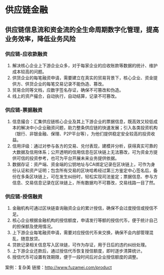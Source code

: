 # 供应链金融
## 供应链信息流和资金流的全生命周期数字化管理，提高业务效率，降低业务风险
### 供应链-应收款融资

1. 解决核心企业上下游企业众多，对于每家企业的应收账款等数据的统计、维护成本较高的问题。
2. 供货企业的每笔融资申请，需要建立在真实的贸易背景下，核心企业、资金提供方、供货企业的每笔交易记录不能伪造、篡改。
3. 贸易合同等文档，应数字签名存证，确保不可篡改和伪造。
4. 线上的资产撮合，自动执行，自动结算，记录不可篡改。

### 供应链-票据融资
1. 信息撮合：汇集供应链核心企业及其上下游企业的票据信息，既高效又较低成本的解决中小企业融资问题，助力整条供应链的快速发展；引入各类投资机构（银行、非银金融、保理、P2P平台等），为他们提供稳定安全较高的投资收益。
2. 信用评级：通过对参与各方的交易、兑付表现，建模并分析，获得真实可靠的大数据及信用体系；公开透明的信用信息在区块链上无法篡改，可为资金方提供可信的投资参考，也可为平台开展未来业务提供依据。
3. 数据存证：资产端、资金端的公钥地址与CA绑定记录在区块链上，可作为身份认证和资产证明；包含所有交易的区块哈希经过第三方鉴定中心签名后，备份在多条区块链上，可在发生纠纷时，轻松实现司法鉴定；票据信息、参与方信息、交易信息记录在区块链上，所有数据均不可篡改，交易线路一目了然。
 
### 供应链-授信融资
1. 金融机构可通过区块链查询融资企业的累计授信，确保不会过度授信或授信不足。
2. 核心企业根据金融机构的授信额度，申请发行等额的授信代币，便于统计自己的担保额及使用情况。
3. 上下游企业每笔融资申请，需要对应授信代币来交换，确保不会内部管理混乱，随意放贷。
4. 贷款记录相关信息写入区块链，可作为存证，用于日后的违约纠纷处理。
5. 上下游企业还款后，通过授信代币恢复授信额度，即时逐步清算统计。
6. 授信代币可设置有效期限，便于一段时间后对企业授信额度的调整。

案例：复杂美
链接：http://www.fuzamei.com/product

